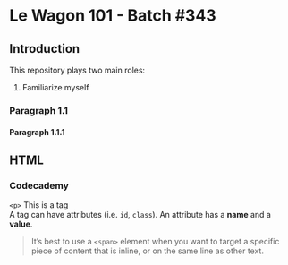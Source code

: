 # Le Wagon 101 - Batch #343

## Introduction

This repository plays two main roles:
1. Familiarize myself 

### Paragraph 1.1

#### Paragraph 1.1.1

## HTML

### Codecademy

`<p>` This is a tag  
A tag can have attributes (i.e. `id`, `class`). An attribute has a **name** and a **value**.  
> It’s best to use a `<span>` element when you want to target a specific piece of content that is inline, or on the same line as other text.

